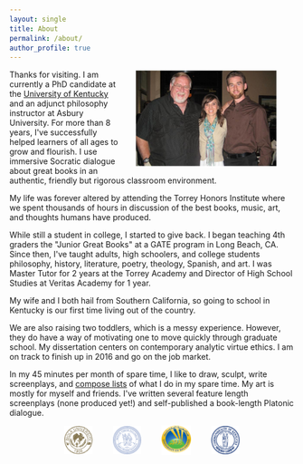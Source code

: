 ```yaml
---
layout: single
title: About
permalink: /about/
author_profile: true
---
```


<img src="/images/keith-rich-lindsay.JPG" alt="Keith, Father, and Wife" hspace="30px" align="right" width="50%"> 

Thanks for visiting. I am currently a PhD candidate at the [University of Kentucky](https://philosophy.as.uky.edu/users/kebu226) and an adjunct philosophy instructor at Asbury University. For more than 8 years, I've successfully helped learners of all ages to grow and flourish. I use immersive Socratic dialogue about great books in an authentic, friendly but rigorous classroom environment. 

My life was forever altered by attending the Torrey Honors Institute where we spent thousands of hours in discussion of the best books, music, art, and thoughts humans have produced. 

While still a student in college, I started to give back. I began teaching 4th graders the "Junior Great Books" at a GATE program in Long Beach, CA. Since then, I've taught adults, high schoolers, and college students philosophy, history, literature, poetry, theology, Spanish, and art. I was Master Tutor for 2 years at the Torrey Academy and Director of High School Studies at Veritas Academy for 1 year. 

My wife and I both hail from Southern California, so going to school in Kentucky is our first time living out of the country. 

We are also raising two toddlers, which is a  messy experience. However, they do have a way of motivating one to move quickly through graduate school. My dissertation centers on contemporary analytic virtue ethics. I am on track to finish up in 2016 and go on the job market. 

In my 45 minutes per month of spare time, I like to draw, sculpt, write screenplays, and [compose lists](https://en.wikipedia.org/wiki/Recursion) of what I do in my spare time. My art is mostly for myself and friends. I've written several feature length screenplays (none produced yet!) and self-published a book-length Platonic dialogue. 

<div align="center"> &nbsp;&nbsp; <img src="/images/seal-biola.png" alt="Biola" height="50" align="center" hspace="10px" width="50"> &nbsp;&nbsp; <img src="/images/seal-thi.png" alt="Torrey Honors" height="50" width="50" align="center" hspace="10px"> &nbsp;&nbsp; <img src="/images/seal-balamand.png" alt="Balamand" height="52" width="52" align="center" hspace="10px"> &nbsp;&nbsp; <img src="/images/seal-uk.png" alt="Kentucky" height="50" width="50" align="center" hspace="10px"> &nbsp;&nbsp; </div>